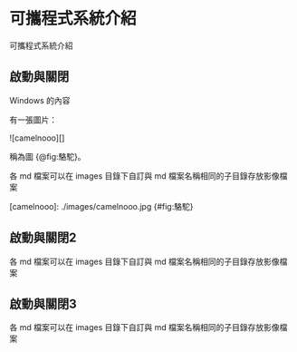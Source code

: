 可攜程式系統介紹
===

可攜程式系統介紹

啟動與關閉
---

Windows 的內容

有一張圖片：

![camelnooo][]

稱為圖 {@fig:駱駝}。

各 md 檔案可以在 images 目錄下自訂與 md 檔案名稱相同的子目錄存放影像檔案

[camelnooo]: ./images/camelnooo.jpg {#fig:駱駝}

啟動與關閉2
---

各 md 檔案可以在 images 目錄下自訂與 md 檔案名稱相同的子目錄存放影像檔案

啟動與關閉3
---

各 md 檔案可以在 images 目錄下自訂與 md 檔案名稱相同的子目錄存放影像檔案
